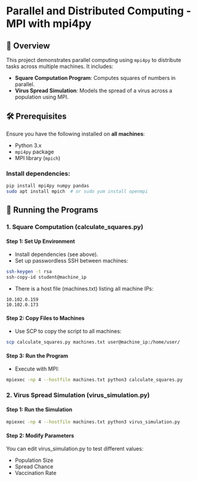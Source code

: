 # Parallel and Distributed Computing - MPI with mpi4py

## 📌 Overview
This project demonstrates parallel computing using `mpi4py` to distribute tasks across multiple machines. It includes:
- **Square Computation Program**: Computes squares of numbers in parallel.
- **Virus Spread Simulation**: Models the spread of a virus across a population using MPI.

## 🛠️ Prerequisites
Ensure you have the following installed on **all machines**:
- Python 3.x  
- `mpi4py` package  
- MPI library (`mpich`)  

### Install dependencies:
```bash
pip install mpi4py numpy pandas
sudo apt install mpich  # or sudo yum install openmpi
```

## 🚀 Running the Programs

### 1. Square Computation (calculate_squares.py)

#### Step 1: Set Up Environment
- Install dependencies (see above).
- Set up passwordless SSH between machines:
```bash
ssh-keygen -t rsa
ssh-copy-id student@machine_ip
```
- There is a host file (machines.txt) listing all machine IPs:
```
10.102.0.159
10.102.0.173
```

#### Step 2: Copy Files to Machines
- Use SCP to copy the script to all machines:
```bash
scp calculate_squares.py machines.txt user@machine_ip:/home/user/
```

#### Step 3: Run the Program
- Execute with MPI:
```bash
mpiexec -np 4 --hostfile machines.txt python3 calculate_squares.py
```

### 2. Virus Spread Simulation (virus_simulation.py)

#### Step 1: Run the Simulation
```bash
mpiexec -np 4 --hostfile machines.txt python3 virus_simulation.py
```

#### Step 2: Modify Parameters
You can edit virus_simulation.py to test different values:
- Population Size
- Spread Chance
- Vaccination Rate
